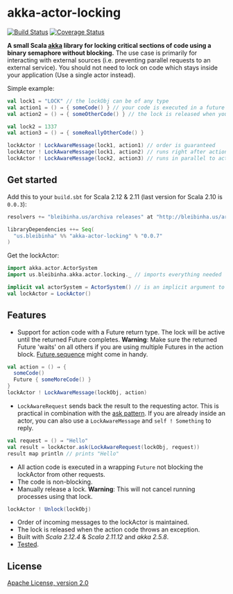 # akka-actor-locking

[![Build Status](https://travis-ci.org/ExNexu/akka-actor-locking.svg?branch=master)](https://travis-ci.org/ExNexu/akka-actor-locking) [![Coverage Status](https://coveralls.io/repos/github/ExNexu/akka-actor-locking/badge.svg?branch=master)](https://coveralls.io/github/ExNexu/akka-actor-locking?branch=master)

**A small Scala [akka](http://akka.io/) library for locking critical sections of code using a binary semaphore without blocking.** The use case is primarily for interacting with external sources (i.e. preventing parallel requests to an external service). You should not need to lock on code which stays inside your application (Use a single actor instead).

Simple example:

```scala
val lock1 = "LOCK" // the lockObj can be of any type
val action1 = () ⇒ { someCode() } // your code is executed in a future
val action2 = () ⇒ { someOtherCode() } // the lock is released when your code returns

val lock2 = 1337
val action3 = () ⇒ { someReallyOtherCode() }

lockActor ! LockAwareMessage(lock1, action1) // order is guaranteed
lockActor ! LockAwareMessage(lock1, action2) // runs right after action1 :-)
lockActor ! LockAwareMessage(lock2, action3) // runs in parallel to action1 & action2
```

## Get started

Add this to your `build.sbt` for Scala 2.12 & 2.11 (last version for Scala 2.10 is `0.0.3`):

```scala
resolvers += "bleibinha.us/archiva releases" at "http://bleibinha.us/archiva/repository/releases"

libraryDependencies ++= Seq(
  "us.bleibinha" %% "akka-actor-locking" % "0.0.7"
)
```

Get the lockActor:

```scala
import akka.actor.ActorSystem
import us.bleibinha.akka.actor.locking._ // imports everything needed

implicit val actorSystem = ActorSystem() // is an implicit argument to the LockActor
val lockActor = LockActor()
```

## Features

* Support for action code with a Future return type. The lock will be active until the returned Future completes. **Warning**: Make sure the returned Future 'waits' on all others if you are using multiple Futures in the action block. [Future.sequence](http://www.scala-lang.org/api/current/index.html#scala.concurrent.Future$) might come in handy.
```scala
val action = () ⇒ {
  someCode()
  Future { someMoreCode() }
}
lockActor ! LockAwareMessage(lockObj, action)
```
* `LockAwareRequest` sends back the result to the requesting actor. This is practical in combination with the [ask pattern](http://doc.akka.io/docs/akka/snapshot/scala/actors.html#Ask__Send-And-Receive-Future). If you are already inside an actor, you can also use a `LockAwareMessage` and `self ! Something` to reply.
```scala
val request = () ⇒ "Hello"
val result = lockActor.ask(LockAwareRequest(lockObj, request))
result map println // prints "Hello"
```
* All action code is executed in a wrapping `Future` not blocking the lockActor from other requests.
* The code is non-blocking.
* Manually release a lock. **Warning**: This will not cancel running processes using that lock.
```scala
lockActor ! Unlock(lockObj)
```
* Order of incoming messages to the lockActor is maintained.
* The lock is released when the action code throws an exception.
* Built with *Scala 2.12.4* & *Scala 2.11.12* and *akka 2.5.8*.
* [Tested](https://github.com/ExNexu/akka-actor-locking/blob/master/src/test/scala/akka/actor/locking/LockActorTest.scala).

## License

[Apache License, version 2.0](https://github.com/ExNexu/akka-actor-locking/blob/master/LICENSE)
